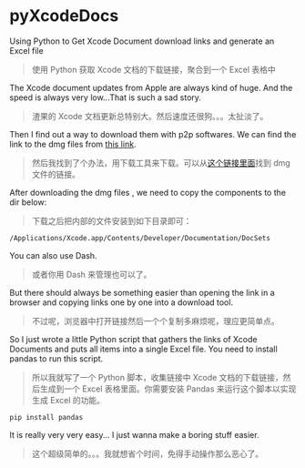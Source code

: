 # pyXcodeDocs

Using Python to Get Xcode Document download links and generate an Excel file
>使用 Python 获取 Xcode 文档的下载链接，聚合到一个 Excel 表格中

The Xcode document updates from Apple are always kind of huge. And the speed is always very low...That is such a sad story.
>渣果的 Xcode 文档更新总特别大。然后速度还很狗。。。太扯淡了。


Then I find out a way to download them with p2p softwares. We can find the link to the dmg files from [this link](https://developer.apple.com/library/downloads/docset-index.dvtdownloadableindex).
>然后我找到了个办法，用下载工具来下载。可以从[这个链接里面](https://developer.apple.com/library/downloads/docset-index.dvtdownloadableindex)找到 dmg 文件的链接。


After downloading the dmg files , we need to copy the components to the dir below:
>下载之后把内部的文件安装到如下目录即可：


```Bash
/Applications/Xcode.app/Contents/Developer/Documentation/DocSets
````

You can also use Dash.
>或者你用 Dash 来管理也可以了。


But there should always be something easier than opening the link in a browser and copying links one by one into a download tool.
>不过呢，浏览器中打开链接然后一个个复制多麻烦呢，理应更简单点。


So I just wrote a little Python script that gathers the links of Xcode Documents and puts all items into a single Excel file. You need to install pandas to run this script.
>所以我就写了一个 Python 脚本，收集链接中 Xcode 文档的下载链接，然后生成到一个 Excel 表格里面。你需要安装 Pandas 来运行这个脚本以实现生成 Excel 的功能。

```Bash
pip install pandas
```




It is really very very easy... I just wanna make a boring stuff easier.
>这个超级简单的。。。我就想省个时间，免得手动操作那么恶心了。